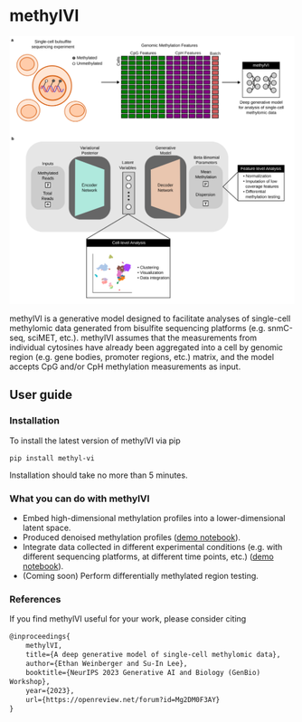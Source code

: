 # methylVI

<p align="center">
    <img src="./concept.svg" width="750">
</p>

methylVI is a generative model designed to facilitate analyses of single-cell methylomic
data generated from bisulfite sequencing platforms (e.g. snmC-seq, sciMET, etc.). methylVI
assumes that the measurements from individual cytosines have already been aggregated into
a cell by genomic region (e.g. gene bodies, promoter regions, etc.) matrix, and the model
accepts CpG and/or CpH methylation measurements as input.

## User guide

### Installation

To install the latest version of methylVI via pip

```
pip install methyl-vi
```

Installation should take no more than 5 minutes.

### What you can do with methylVI

* Embed high-dimensional methylation profiles into a lower-dimensional latent space.
* Produced denoised methylation profiles ([demo notebook](https://colab.research.google.com/drive/18Srw6PfAEbbe36tOjcP2XSca5OOxBFlS?usp=sharing)). 
* Integrate data collected in different experimental conditions (e.g. with different sequencing platforms, at different time points, etc.) ([demo notebook](https://colab.research.google.com/drive/1SO-b4z_7LFvcYMDRPBvvUUxwbtj77o32?usp=sharing)). 
* (Coming soon) Perform differentially methylated region testing.


### References

If you find methylVI useful for your work, please consider citing

```
@inproceedings{
    methylVI,
    title={A deep generative model of single-cell methylomic data},
    author={Ethan Weinberger and Su-In Lee},
    booktitle={NeurIPS 2023 Generative AI and Biology (GenBio) Workshop},
    year={2023},
    url={https://openreview.net/forum?id=Mg2DM0F3AY}
}
```
